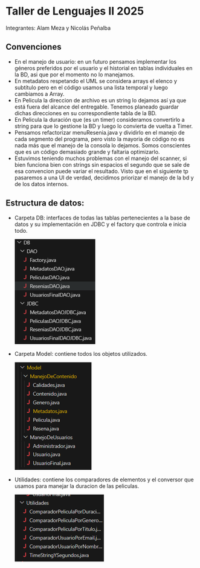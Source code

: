 # Taller de Lenguajes II 2025
Integrantes: Alam Meza y Nicolás Peñalba

## Convenciones
 - En el manejo de usuario: en un futuro pensamos implementar los géneros preferidos por el usuario y el historial en tablas individuales en la BD, asi que por el momento no lo manejamos.
  - En metadatos respetando el UML se considera arrays el elenco y subtítulo pero en el código usamos una lista temporal y luego cambiamos a Array.
  - En Pelicula la direccion de archivo es un string lo dejamos así ya que está fuera del alcance del entregable. Tenemos planeado guardar dichas direcciones en su correspondiente tabla de la BD.
 - En Pelicula la duración que (es un timer) consideramos convertirlo a string para que lo gestione la BD y luego lo convierta de vuelta a Timer.
 - Pensamos refactorizar menuResenia.java y dividirlo en el manejo de cada segmento del programa, pero visto la mayoria de código no es nada más que el manejo de la consola lo dejamos. Somos conscientes que es un código demasiado grande y faltaria optimizarlo.
 - Estuvimos teniendo muchos problemas con el manejo del scanner, si bien funciona bien con strings sin espacios el segundo que se sale de esa convencion puede variar el resultado. Visto que en el siguiente tp pasaremos a una UI de verdad, decidimos priorizar el manejo de la bd y de los datos internos.

 ## Estructura de datos:

 - Carpeta DB: interfaces de todas las tablas pertenecientes a la base de datos y su implementación en JDBC y el factory que controla e inicia todo.

    ![alt text](image.png)  
 - Carpeta Model: contiene todos los objetos utilizados.

    ![alt text](image-1.png)
- Utilidades: contiene los comparadores de elementos y el conversor que usamos para manejar la duracion de las peliculas.

    ![alt text](image-2.png)
